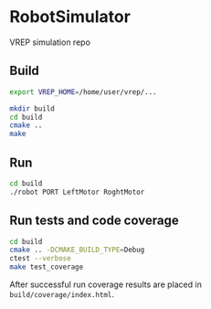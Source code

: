 # RobotSimulator
VREP simulation repo

## Build

```bash
export VREP_HOME=/home/user/vrep/...

mkdir build
cd build
cmake ..
make
```

## Run
   
```bash
cd build
./robot PORT LeftMotor RoghtMotor
```

## Run tests and code coverage

```bash
cd build
cmake .. -DCMAKE_BUILD_TYPE=Debug
ctest --verbose
make test_coverage
```

After successful run coverage results are placed in `build/coverage/index.html`.
